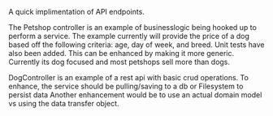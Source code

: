 A quick implimentation of API endpoints.

The Petshop controller is an example of businesslogic being hooked up to perform a service. The example currently will provide the price of a dog 
based off the following criteria: age, day of week, and breed.  Unit tests have also been added.  This can be enhanced by making it more generic.  Currently its dog focused and most petshops sell more than dogs.

DogController is an example of a rest api with basic crud operations.  To enhance, the service should be pulling/saving to a db or Filesystem to persist data
Another enhancement would be to use an actual domain model vs using the data transfer object.
